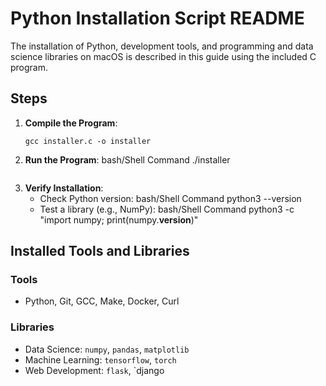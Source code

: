 # Python Installation Script README

The installation of Python, development tools, and programming and data science libraries on macOS is described in this guide using the included C program.

## Steps

1. **Compile the Program**:
   ```bash/Shell Command
   gcc installer.c -o installer
   
3. **Run the Program**:
   bash/Shell Command
   ./installer
   ```

4. **Verify Installation**:
   - Check Python version:
        bash/Shell Command
     python3 --version
   - Test a library (e.g., NumPy):
        bash/Shell Command
     python3 -c "import numpy; print(numpy.__version__)"
     
## Installed Tools and Libraries

### Tools
- Python, Git, GCC, Make, Docker, Curl

### Libraries
- Data Science: `numpy`, `pandas`, `matplotlib`
- Machine Learning: `tensorflow`, `torch`
- Web Development: `flask`, `django
